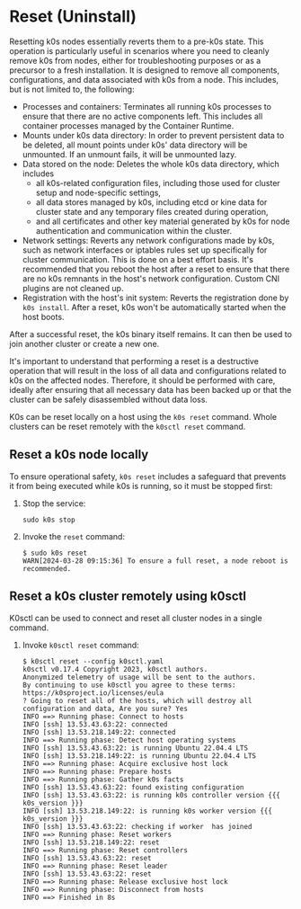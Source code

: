 # Reset (Uninstall)

Resetting k0s nodes essentially reverts them to a pre-k0s state. This operation
is particularly useful in scenarios where you need to cleanly remove k0s from
nodes, either for troubleshooting purposes or as a precursor to a fresh
installation. It is designed to remove all components, configurations, and data
associated with k0s from a node. This includes, but is not limited to, the
following:

* Processes and containers: Terminates all running k0s processes to ensure that
  there are no active components left. This includes all container processes
  managed by the Container Runtime.
* Mounts under k0s data directory: In order to prevent persistent data to be
  deleted, all mount points under k0s' data directory will be unmounted. If an
  unmount fails, it will be unmounted lazy.
* Data stored on the node: Deletes the whole k0s data directory, which includes
  * all k0s-related configuration files, including those used for cluster setup
    and node-specific settings,
  * all data stores managed by k0s, including etcd or kine data for cluster
    state and any temporary files created during operation,
  * and all certificates and other key material generated by k0s for node
    authentication and communication within the cluster.
* Network settings: Reverts any network configurations made by k0s, such as
  network interfaces or iptables rules set up specifically for cluster
  communication. This is done on a best effort basis. It's recommended that you
  reboot the host after a reset to ensure that there are no k0s remnants in the
  host's network configuration. Custom CNI plugins are not cleaned up.
* Registration with the host's init system: Reverts the registration done by
  `k0s install`. After a reset, k0s won't be automatically started when the
  host boots.

After a successful reset, the k0s binary itself remains. It can then be used to
join another cluster or create a new one.

It's important to understand that performing a reset is a destructive operation
that will result in the loss of all data and configurations related to k0s on
the affected nodes. Therefore, it should be performed with care, ideally after
ensuring that all necessary data has been backed up or that the cluster can be
safely disassembled without data loss.

K0s can be reset locally on a host using the `k0s reset` command. Whole clusters
can be reset remotely with the `k0sctl reset` command.

## Reset a k0s node locally

To ensure operational safety, `k0s reset` includes a safeguard that prevents it
from being executed while k0s is running, so it must be stopped first:

1. Stop the service:

    ```console
    sudo k0s stop
    ```

2. Invoke the `reset` command:

    ```console
    $ sudo k0s reset
    WARN[2024-03-28 09:15:36] To ensure a full reset, a node reboot is recommended.
    ```

## Reset a k0s cluster remotely using k0sctl

K0sctl can be used to connect and reset all cluster nodes in a single command.

1. Invoke `k0sctl reset` command:

    ```console
    $ k0sctl reset --config k0sctl.yaml
    k0sctl v0.17.4 Copyright 2023, k0sctl authors.
    Anonymized telemetry of usage will be sent to the authors.
    By continuing to use k0sctl you agree to these terms:
    https://k0sproject.io/licenses/eula
    ? Going to reset all of the hosts, which will destroy all configuration and data, Are you sure? Yes
    INFO ==> Running phase: Connect to hosts
    INFO [ssh] 13.53.43.63:22: connected
    INFO [ssh] 13.53.218.149:22: connected
    INFO ==> Running phase: Detect host operating systems
    INFO [ssh] 13.53.43.63:22: is running Ubuntu 22.04.4 LTS
    INFO [ssh] 13.53.218.149:22: is running Ubuntu 22.04.4 LTS
    INFO ==> Running phase: Acquire exclusive host lock
    INFO ==> Running phase: Prepare hosts
    INFO ==> Running phase: Gather k0s facts
    INFO [ssh] 13.53.43.63:22: found existing configuration
    INFO [ssh] 13.53.43.63:22: is running k0s controller version {{{ k0s_version }}}
    INFO [ssh] 13.53.218.149:22: is running k0s worker version {{{ k0s_version }}}
    INFO [ssh] 13.53.43.63:22: checking if worker  has joined
    INFO ==> Running phase: Reset workers
    INFO [ssh] 13.53.218.149:22: reset
    INFO ==> Running phase: Reset controllers
    INFO [ssh] 13.53.43.63:22: reset
    INFO ==> Running phase: Reset leader
    INFO [ssh] 13.53.43.63:22: reset
    INFO ==> Running phase: Release exclusive host lock
    INFO ==> Running phase: Disconnect from hosts
    INFO ==> Finished in 8s
    ```
